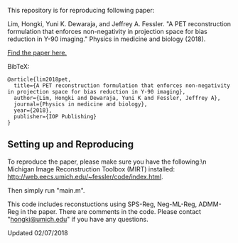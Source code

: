 This repository is for reproducing following paper: 

Lim, Hongki, Yuni K. Dewaraja, and Jeffrey A. Fessler. "A PET reconstruction formulation that enforces non-negativity in projection space for bias reduction in Y-90 imaging." Physics in medicine and biology (2018).

[Find the paper here.](https://doi.org/10.1088%2F1361-6560%2Faaa71b)

BibTeX:
```
@article{lim2018pet,
  title={A PET reconstruction formulation that enforces non-negativity in projection space for bias reduction in Y-90 imaging},
  author={Lim, Hongki and Dewaraja, Yuni K and Fessler, Jeffrey A},
  journal={Physics in medicine and biology},
  year={2018},
  publisher={IOP Publishing}
}
```

## Setting up and Reproducing

To reproduce the paper, please make sure you have the following:\n
Michigan Image Reconstruction Toolbox (MIRT) installed: http://web.eecs.umich.edu/~fessler/code/index.html.  

Then simply run "main.m".

This code includes reconstuctions using SPS-Reg, Neg-ML-Reg, ADMM-Reg in the paper. 
There are comments in the code. 
Please contact "hongki@umich.edu" if you have any questions.  

Updated 02/07/2018

